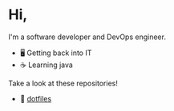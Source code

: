 # Hi,
I'm a software developer and DevOps engineer.
* 🖥️ Getting back into IT
* ☕ Learning java

Take a look at these repositories!
* 🍚 [dotfiles](https://github.com/TestAccount380/dotfiles)
